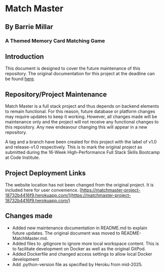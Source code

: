 #  Match Master
## By Barrie Millar
### A Themed Memory Card Matching Game

## Introduction

This document is designed to cover the future maintenance of this repository. The original documentation for this project at the deadline can be found [here](https://github.com/CyberArchitect777/matchmaster-project/blob/main/README-MatchMaster.md).

## Repository/Project Maintenance

Match Master is a full stack project and thus depends on backend elements to remain functional. For this reason, future database or platform changes may require updates to keep it working. However, all changes made will be maintenance only and the project will not receive any functional changes to this repository. Any new endeavour changing this will appear in a new repository.

A tag and a branch have been created for this project with the label of v1.0 and release-v1.0 respectively. This is to mark the original project as submitted during the 16-Week High-Performance Full Stack Skills Bootcamp at Code Institute.

## Project Deployment Links

The website location has not been changed from the original project. It is included here for user convenience.
 [https://matchmaster-project-18732b4416f9.herokuapp.com/](https://matchmaster-project-18732b4416f9.herokuapp.com/)

## Changes made

- Added new maintenance documentation in README.md to explain future updates. The original document was moved to README-MatchMaster.md.
- Added files to .gitignore to ignore more local workspace content. This is to facilitate development on Docker as well as the original GitPod.
- Added Dockerfile and changed access settings to allow local Docker development
- Add .python-version file as specified by Heroku from mid-2025.
